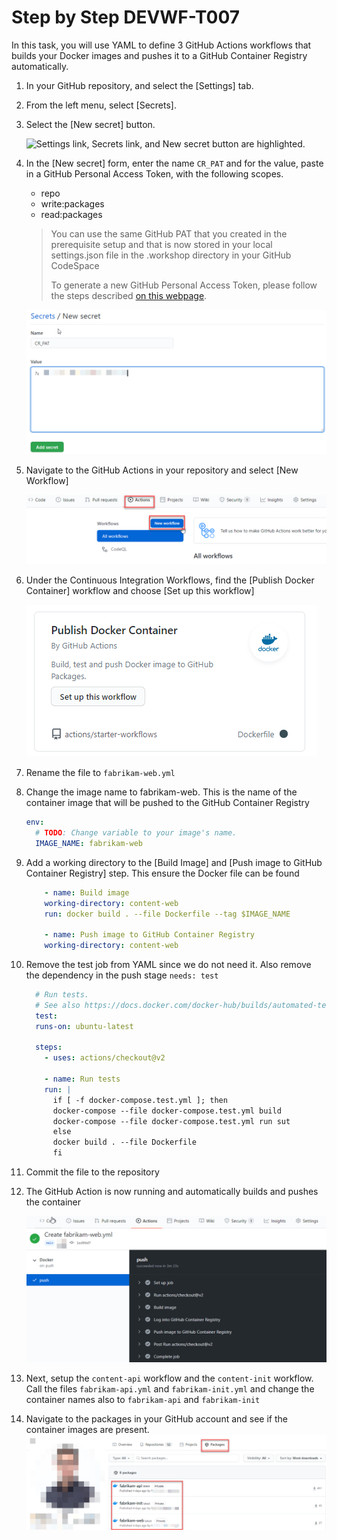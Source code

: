 # Step by Step DEVWF-T007

In this task, you will use YAML to define 3 GitHub Actions workflows that builds your Docker images and pushes it to a GitHub Container Registry automatically.

1. In your GitHub repository, and select the [Settings] tab.

2. From the left menu, select [Secrets].

3. Select the [New secret] button.

    ![Settings link, Secrets link, and New secret button are highlighted.](../../../Assets/2020-08-24-21-45-42.png "GitHub Repository secrets")

4. In the [New secret] form, enter the name `CR_PAT` and for the value, paste in a GitHub Personal Access Token, with the following scopes.

    * repo
    * write:packages
    * read:packages

    > You can use the same GitHub PAT that you created in the prerequisite setup and that is now stored in your local settings.json file in the .workshop directory in your GitHub CodeSpace
    >
    > To generate a new GitHub Personal Access Token, please follow the steps described [on this webpage](https://docs.github.com/en/free-pro-team@latest/github/authenticating-to-github/creating-a-personal-access-token).

    ![A screen that show how to add a new secret](../../../Assets/newsecret.png)

5. Navigate to the GitHub Actions in your repository and select [New Workflow]

    ![A screen that shows how to start a new Workflow for GitHub Actions](../../../Assets/newworkflow.png)

6. Under the Continuous Integration Workflows, find the [Publish Docker Container] workflow and choose [Set up this workflow]

    ![A screenshot of the GitHub Action for Publishing Docker Files](../../../Assets/PublishDocker.png)

7. Rename the file to `fabrikam-web.yml`
8. Change the image name to fabrikam-web. This is the name of the container image that will be pushed to the GitHub Container Registry

    ```YAML
    env:
      # TODO: Change variable to your image's name.
      IMAGE_NAME: fabrikam-web
    ```

9. Add a working directory to the [Build Image] and [Push image to GitHub Container Registry] step. This ensure the Docker file can be found

    ```YAML
        - name: Build image
        working-directory: content-web
        run: docker build . --file Dockerfile --tag $IMAGE_NAME

        - name: Push image to GitHub Container Registry
        working-directory: content-web
    ```

10. Remove the test job from YAML since we do not need it. Also remove the dependency in the push stage `needs: test`

    ```YAML
      # Run tests.
      # See also https://docs.docker.com/docker-hub/builds/automated-testing/
      test:
      runs-on: ubuntu-latest

      steps:
        - uses: actions/checkout@v2

        - name: Run tests
        run: |
          if [ -f docker-compose.test.yml ]; then
          docker-compose --file docker-compose.test.yml build
          docker-compose --file docker-compose.test.yml run sut
          else
          docker build . --file Dockerfile
          fi
    ```

11. Commit the file to the repository
12. The GitHub Action is now running and automatically builds and pushes the container

    ![Screen that shows that the GitHub action build succeeded](../../../Assets/buildsucceed.png)

13. Next, setup the `content-api` workflow and the `content-init` workflow. Call the files `fabrikam-api.yml` and `fabrikam-init.yml` and change the container names also to `fabrikam-api` and `fabrikam-init`

14. Navigate to the packages in your GitHub account and see if the container images are present.
![Overview of all packages of a GitHub account](../../../Assets/packages.png)
